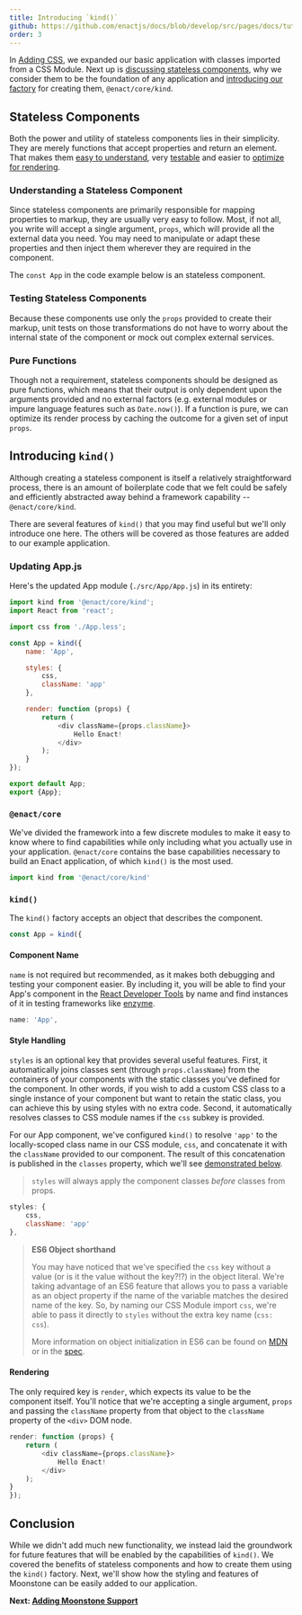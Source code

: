 ```yaml
---
title: Introducing `kind()`
github: https://github.com/enactjs/docs/blob/develop/src/pages/docs/tutorials/tutorial-hello-enact/kind/index.md
order: 3
---
```


In [Adding CSS](../adding-css/), we expanded our basic application with classes imported from a CSS Module.  Next up is [discussing stateless components](#stateless-components), why we consider them to be the foundation of any application and [introducing our factory](#introducing-kind) for creating them, `@enact/core/kind`.

## Stateless Components

Both the power and utility of stateless components lies in their simplicity. They are merely functions that accept properties and return an element. That makes them [easy to understand](#understanding-a-stateless-component), very [testable](#testing-stateless-components) and easier to [optimize for rendering](#pure-functions).

### Understanding a Stateless Component

Since stateless components are primarily responsible for mapping properties to markup, they are usually very easy to follow. Most, if not all, you write will accept a single argument, `props`, which will provide all the external data you need. You may need to manipulate or adapt these properties and then inject them wherever they are required in the component.

The `const App` in the code example below is an stateless component.

### Testing Stateless Components

Because these components use only the `props` provided to create their markup, unit tests on those transformations do not have to worry about the internal state of the component or mock out complex external services.

### Pure Functions

Though not a requirement, stateless components should be designed as pure functions, which means that their output is only dependent upon the arguments provided and no external factors (e.g. external modules or impure language features such as `Date.now()`). If a function is pure, we can optimize its render process by caching the outcome for a given set of input `props`.

## Introducing `kind()`

Although creating a stateless component is itself a relatively straightforward process, there is an amount of boilerplate code that we felt could be safely and efficiently abstracted away behind a framework capability -- `@enact/core/kind`.

There are several features of `kind()` that you may find useful but we'll only introduce one here. The others will be covered as those features are added to our example application.

<a id="updating-appjs"></a>
### Updating App.js

Here's the updated App module (`./src/App/App.js`) in its entirety:
```js
import kind from '@enact/core/kind';
import React from 'react';

import css from './App.less';

const App = kind({
	name: 'App',

	styles: {
		css,
		className: 'app'
	},

	render: function (props) {
		return (
			<div className={props.className}>
				Hello Enact!
			</div>
		);
	}
});

export default App;
export {App};
```

### `@enact/core`

We've divided the framework into a few discrete modules to make it easy to know where to find capabilities while only including what you actually use in your application. `@enact/core` contains the base capabilities necessary to build an Enact application, of which `kind()` is the most used.
```js
import kind from '@enact/core/kind'
```

### `kind()`

The `kind()` factory accepts an object that describes the component. 
```js
const App = kind({
```

#### Component Name

`name` is not required but recommended, as it makes both debugging and testing your component easier. By including it, you will be able to find your App's component in the [React Developer Tools](https://facebook.github.io/react/blog/2015/09/02/new-react-developer-tools.html) by name and find instances of it in testing frameworks like [enzyme](https://github.com/airbnb/enzyme).
```js
name: 'App',
```

#### Style Handling

`styles` is an optional key that provides several useful features. First, it automatically joins classes sent (through `props.className`) from the containers of your components with the static classes you've defined for the component. In other words, if you wish to add a custom CSS class to a single instance of your component but want to retain the static class, you can achieve this by using styles with no extra code. Second, it automatically resolves classes to CSS module names if the `css` subkey is provided.

For our App component, we've configured `kind()` to resolve `'app'` to the locally-scoped class name in our CSS module, `css`, and concatenate it with the `className` provided to our component. The result of this concatenation is published in the `classes` property, which we'll see [demonstrated below](#rendering).

> `styles` will always apply the component classes *before* classes from props.
```js
styles: {
	css,
	className: 'app'
},
```
> **ES6 Object shorthand**
>
> You may have noticed that we've specified the `css` key without a value (or is it the value
> without the key?!?) in the object literal. We're taking advantage of an ES6 feature that allows
> you to pass a variable as an object property if the name of the variable matches the desired
> name of the key. So, by naming our CSS Module import `css`, we're able to pass it directly to
> `styles` without the extra key name (`css: css`).
>
> More information on object initialization in ES6 can be found on [MDN](https://developer.mozilla.org/en-US/docs/Web/JavaScript/Reference/Operators/Object_initializer#New_notations_in_ECMAScript_2015)
> or in the [spec](http://www.ecma-international.org/ecma-262/6.0/#sec-object-initializer).

#### Rendering

The only required key is `render`, which expects its value to be the component itself. You'll notice that we're accepting a single argument, `props` and passing the `className` property from that object to the `className` property of the `<div>` DOM node.
```js
render: function (props) {
	return (
		<div className={props.className}>
			Hello Enact!
		</div>
	);
}
});
```
## Conclusion

While we didn't add much new functionality, we instead laid the groundwork for future features that will be enabled by the capabilities of `kind()`. We covered the benefits of stateless components and how to create them using the `kind()` factory. Next, we'll show how the styling and features of Moonstone can be easily added to our application.

**Next: [Adding Moonstone Support](../adding-moonstone-support/)**
